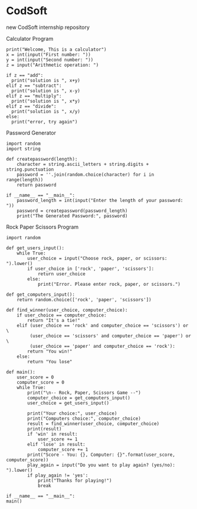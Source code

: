# CodSoft
new CodSoft internship repository

Calculator Program

    print("Welcome, This is a calculator")
    x = int(input("First number: "))
    y = int(input("Second number: "))
    z = input("Arithmetic operation: ")

    if z == "add":
      print("solution is ", x+y)
    elif z == "subtract":
      print("solution is ", x-y)
    elif z == "multiply":
      print("solution is ", x*y)
    elif z == "divide":
      print("solution is ", x/y)
    else:
      print("error, try again")
 




Password Generator


    import random
    import string

    def createpassword(length):
        character = string.ascii_letters + string.digits + string.punctuation
        password = ''.join(random.choice(character) for i in range(length))
        return password

    if __name__ == "__main__":
        password_length = int(input("Enter the length of your password: "))
        password = createpassword(password_length)
        print("The Generated Password:", password)





Rock Paper Scissors Program


    import random

    def get_users_input():
        while True:
            user_choice = input("Choose rock, paper, or scissors: ").lower()
            if user_choice in ['rock', 'paper', 'scissors']:
                return user_choice
            else:
                print("Error. Please enter rock, paper, or scissors.")

    def get_computers_input():
        return random.choice(['rock', 'paper', 'scissors'])

    def find_winner(user_choice, computer_choice):
        if user_choice == computer_choice:
            return "It's a tie!"
        elif (user_choice == 'rock' and computer_choice == 'scissors') or \
             (user_choice == 'scissors' and computer_choice == 'paper') or \
             (user_choice == 'paper' and computer_choice == 'rock'):
            return "You win!"
        else:
            return "You lose"

    def main():
        user_score = 0
        computer_score = 0
        while True:
            print("\n-- Rock, Paper, Scissors Game --")
            computer_choice = get_computers_input()
            user_choice = get_users_input()

            print("Your choice:", user_choice)
            print("Computers choice:", computer_choice)
            result = find_winner(user_choice, computer_choice)
            print(result)
            if 'win' in result:
                user_score += 1
            elif 'lose' in result:
                computer_score += 1
            print("Score - You: {}, Computer: {}".format(user_score, computer_score))
            play_again = input("Do you want to play again? (yes/no): ").lower()
            if play_again != 'yes':
                print("Thanks for playing!")
                break

    if __name__ == "__main__":
    main()

